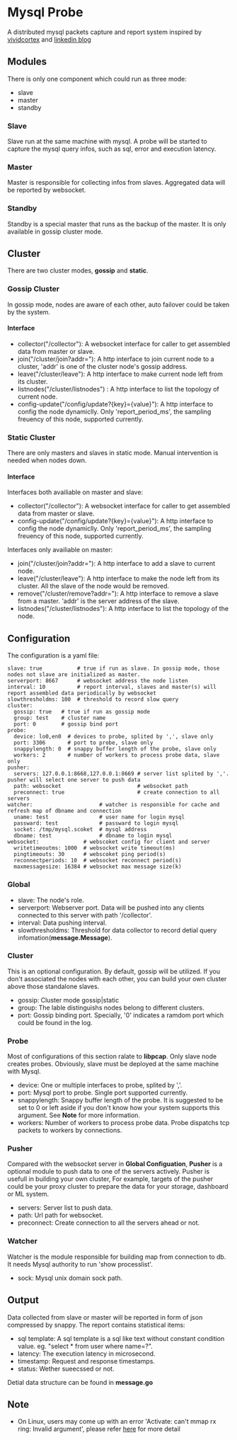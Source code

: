 # Mysql Probe
A distributed mysql packets capture and report system inspired by [vividcortex](https://www.vividcortex.com/) and [linkedin blog](https://engineering.linkedin.com/blog/2017/09/query-analyzer--a-tool-for-analyzing-mysql-queries-without-overh)

## Modules
There is only one component which could run as three mode:
* slave
* master
* standby

### Slave
Slave run at the same machine with mysql. A probe will be started to capture the mysql query infos, such as sql, error and execution latency.

### Master
Master is responsible for collecting infos from slaves. Aggregated data will be reported by websocket.

### Standby
Standby is a special master that runs as the backup of the master. It is only available in gossip cluster mode.

## Cluster
There are two cluster modes, **gossip** and **static**. 

### Gossip Cluster
In gossip mode, nodes are aware of each other, auto failover could be taken by the system.

#### Interface
* collector("/collector"): A websocket interface for caller to get assembled data from master or slave.
* join("/cluster/join?addr="): A http interface to join current node to a cluster, 'addr' is one of the cluster node's gossip address.
* leave("/cluster/leave"): A http interface to make current node left from its cluster.
* listnodes("/cluster/listnodes") : A http interface to list the topology of current node.
* config-update("/config/update?{key}={value}"): A http interface to config the node dynamiclly. Only 'report\_period\_ms', the sampling freuency of this node, supported currently.

### Static Cluster
There are only masters and slaves in static mode. Manual intervention is needed when nodes down.

#### Interface

Interfaces both availiable on master and slave:

* collector("/collector"): A websocket interface for caller to get assembled data from master or slave.
* config-update("/config/update?{key}={value}"): A http interface to config the node dynamiclly. Only 'report\_period\_ms', the sampling freuency of this node, supported currently. 

Interfaces only availiable on master:

* join("/cluster/join?addr="): A http interface to add a slave to current node.
* leave("/cluster/leave"): A http interface to make the node left from its cluster. All the slave of the node would be removed.
* remove("/cluster/remove?addr="): A http interface to remove a slave from a master. 'addr' is the server address of the slave.
* listnodes("/cluster/listnodes"): A http interface to list the topology of the node.

## Configuration
The configuration is a yaml file:

	slave: true           # true if run as slave. In gossip mode, those nodes not slave are initialized as master. 
	serverport: 8667      # websocket address the node listen
	interval: 10          # report interval, slaves and master(s) will report assembled data periodically by websocket
	slowthresholdms: 100  # threshold to record slow query
	cluster:
	  gossip: true   # true if run as gossip mode
  	  group: test    # cluster name
  	  port: 0        # gossip bind port
	probe:
	  device: lo0,en0  # devices to probe, splited by ',', slave only
	  port: 3306       # port to probe, slave only
	  snappylength: 0  # snappy buffer length of the probe, slave only
	  workers: 2       # number of workers to process probe data, slave only
	pusher:
	  servers: 127.0.0.1:8668,127.0.0.1:8669 # server list splited by ','. pusher will select one server to push data
	  path: websocket                        # websocket path
	  preconnect: true                       # create connection to all servers
	watcher:                     # watcher is responsible for cache and refresh map of dbname and connection
	  uname: test                # user name for login mysql
	  passward: test             # passward to login mysql
	  socket: /tmp/mysql.scoket  # mysql address
	  dbname: test               # dbname to login mysql
	websocket:              # webscoket config for client and server
	  writetimeoutms: 1000  # websocket write timeout(ms)
	  pingtimeouts: 30      # webscoket ping period(s)
	  reconnectperiods: 10  # websocket reconnect period(s)
	  maxmessagesize: 16384 # websocket max message size(k)

### Global

* slave: The node's role.
* serverport: Webserver port. Data will be pushed into any clients connected to this server with path '/collector'.
* interval: Data pushing interval.
* slowthresholdms: Threshold for data collector to record detial query infomation(**message.Message**).

### Cluster

This is an optional configuration. By default, gossip will be utilized. If you don't associated the nodes with each other, you can build your own cluster above those standalone slaves.

* gossip: Cluster mode gossip|static
* group: The lable distinguishs nodes belong to different clusters.
* port: Gossip binding port. Specially, '0' indicates a ramdom port which could be found in the log.

### Probe

Most of configurations of this section ralate to **libpcap**. Only slave node creates probes. Obviously, slave must be deployed at the same machine with Mysql.

* device: One or multiple interfaces to probe, splited by ','.
* port: Mysql port to probe. Single port supported currently.
* snappylength: Snappy buffer length of the probe. It is suggested to be set to 0 or left aside if you don't know how your system supports this argument. See **Note** for more information.
* workers: Number of workers to process probe data. Probe dispatchs tcp packets to workers by connections.

### Pusher

Compared with the websocket server in **Global Configuation**, **Pusher** is a optional module to push data to one of the servers actively. Pusher is usefull in building your own cluster, For example, targets of the pusher could be your proxy cluster to prepare the data for your storage, dashboard or ML system.

* servers: Server list to push data.
* path: Url path for websocket.
* preconnect: Create connection to all the servers ahead or not.

### Watcher

Watcher is the module responsible for building map from connection to db. It needs Mysql authority to run 'show processlist'.

* sock: Mysql unix domain sock path.

## Output
Data collected from slave or master will be reported in form of json compressed by snappy. The report contains statistical items:

* sql template: A sql template is a sql like text without constant condition value. eg. "select * from user where name=?".
* latency: The execution latency in microsecond.
* timestamp: Request and response timestamps.
* status: Wether sueecssed or not.

Detial data structure can be found in **message.go**

## Note
* On Linux, users may come up with an error 'Activate: can't mmap rx ring: Invalid argument', please refer [here](https://stackoverflow.com/questions/11397367/issue-in-pcap-set-buffer-size) for more detail

